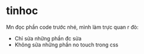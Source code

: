 # tinhoc
Mn đọc phần code trước nhé, mình làm trực quan r đò:
+ Chỉ sửa những phần đc sửa
+ Không sửa những phần no touch trong css
